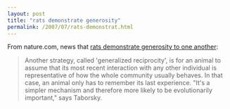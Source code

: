 ```yaml
---
layout: post
title: "rats demonstrate generosity"
permalink: /2007/07/rats-demonstrat.html
---
```


From nature.com, news that [rats demonstrate generosity to one another](http://www.nature.com/news/2007/070702/full/070702-4.html):

> Another strategy, called 'generalized reciprocity', is for an animal to assume that its most recent interaction with any other individual is representative of how the whole community usually behaves. In that case, an animal only has to remember its last experience. "It's a simpler mechanism and therefore more likely to be evolutionarily important," says Taborsky.